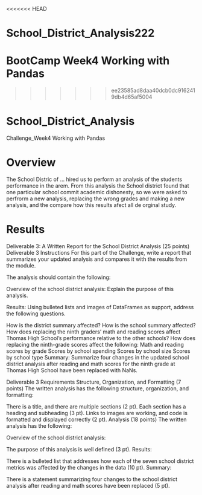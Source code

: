 <<<<<<< HEAD
# School_District_Analysis222
BootCamp Week4 Working with Pandas
=======
>>>>>>> ee23585ad8daa40dcb0dc9162419db4d65af5004
# School_District_Analysis
Challenge_Week4 Working with Pandas
# Overview
The School Distric of ... hired us to perform an analysis of the students performance in the arem. From this analysis the School district found that one particular school commit academic dishonesty, so we were asked to perfrorm a new analysis, replacing the wrong grades and making a new analysis, and the compare how this results afect all de orginal study.


# Results
Deliverable 3: A Written Report for the School District Analysis (25 points)
Deliverable 3 Instructions
For this part of the Challenge, write a report that summarizes your updated analysis and compares it with the results from the module.

The analysis should contain the following:

Overview of the school district analysis: Explain the purpose of this analysis.

Results: Using bulleted lists and images of DataFrames as support, address the following questions.

How is the district summary affected?
How is the school summary affected?
How does replacing the ninth graders’ math and reading scores affect Thomas High School’s performance relative to the other schools?
How does replacing the ninth-grade scores affect the following:
Math and reading scores by grade
Scores by school spending
Scores by school size
Scores by school type
Summary: Summarize four changes in the updated school district analysis after reading and math scores for the ninth grade at Thomas High School have been replaced with NaNs.

Deliverable 3 Requirements
Structure, Organization, and Formatting (7 points)
The written analysis has the following structure, organization, and formatting:

There is a title, and there are multiple sections (2 pt).
Each section has a heading and subheading (3 pt).
Links to images are working, and code is formatted and displayed correctly (2 pt).
Analysis (18 points)
The written analysis has the following:

Overview of the school district analysis:

The purpose of this analysis is well defined (3 pt).
Results:

There is a bulleted list that addresses how each of the seven school district metrics was affected by the changes in the data (10 pt).
Summary:

There is a statement summarizing four changes to the school district analysis after reading and math scores have been replaced (5 pt).

